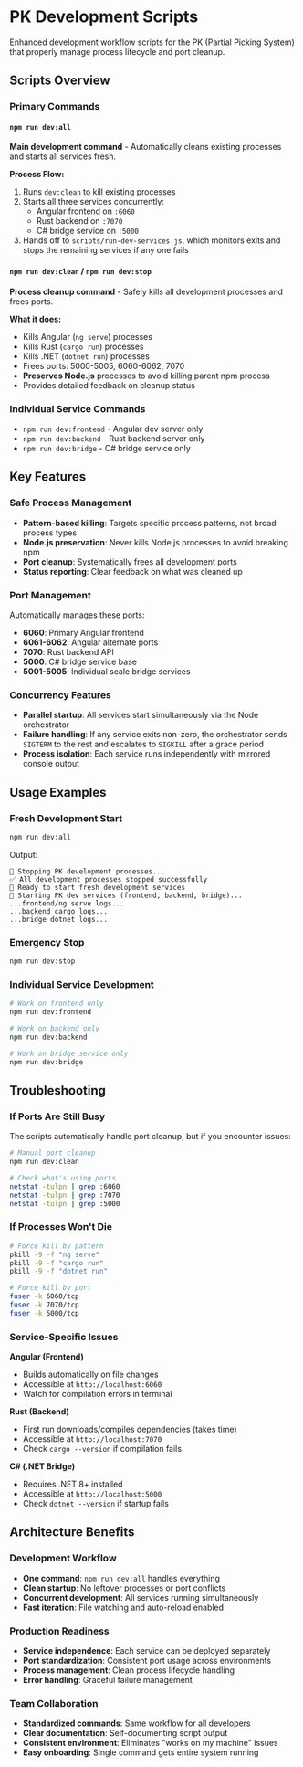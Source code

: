 # PK Development Scripts

Enhanced development workflow scripts for the PK (Partial Picking System) that properly manage process lifecycle and port cleanup.

## Scripts Overview

### Primary Commands

#### `npm run dev:all`
**Main development command** - Automatically cleans existing processes and starts all services fresh.

**Process Flow:**
1. Runs `dev:clean` to kill existing processes
2. Starts all three services concurrently:
   - Angular frontend on `:6060`
   - Rust backend on `:7070`
   - C# bridge service on `:5000`
3. Hands off to `scripts/run-dev-services.js`, which monitors exits and stops the remaining services if any one fails

#### `npm run dev:clean` / `npm run dev:stop`
**Process cleanup command** - Safely kills all development processes and frees ports.

**What it does:**
- Kills Angular (`ng serve`) processes
- Kills Rust (`cargo run`) processes
- Kills .NET (`dotnet run`) processes
- Frees ports: 5000-5005, 6060-6062, 7070
- **Preserves Node.js** processes to avoid killing parent npm process
- Provides detailed feedback on cleanup status

### Individual Service Commands

- `npm run dev:frontend` - Angular dev server only
- `npm run dev:backend` - Rust backend server only
- `npm run dev:bridge` - C# bridge service only

## Key Features

### Safe Process Management
- **Pattern-based killing**: Targets specific process patterns, not broad process types
- **Node.js preservation**: Never kills Node.js processes to avoid breaking npm
- **Port cleanup**: Systematically frees all development ports
- **Status reporting**: Clear feedback on what was cleaned up

### Port Management
Automatically manages these ports:
- **6060**: Primary Angular frontend
- **6061-6062**: Angular alternate ports
- **7070**: Rust backend API
- **5000**: C# bridge service base
- **5001-5005**: Individual scale bridge services

### Concurrency Features
- **Parallel startup**: All services start simultaneously via the Node orchestrator
- **Failure handling**: If any service exits non-zero, the orchestrator sends `SIGTERM` to the rest and escalates to `SIGKILL` after a grace period
- **Process isolation**: Each service runs independently with mirrored console output

## Usage Examples

### Fresh Development Start
```bash
npm run dev:all
```
Output:
```
🔄 Stopping PK development processes...
✅ All development processes stopped successfully
🚀 Ready to start fresh development services
🚀 Starting PK dev services (frontend, backend, bridge)...
...frontend/ng serve logs...
...backend cargo logs...
...bridge dotnet logs...
```

### Emergency Stop
```bash
npm run dev:stop
```

### Individual Service Development
```bash
# Work on frontend only
npm run dev:frontend

# Work on backend only
npm run dev:backend

# Work on bridge service only
npm run dev:bridge
```

## Troubleshooting

### If Ports Are Still Busy
The scripts automatically handle port cleanup, but if you encounter issues:

```bash
# Manual port cleanup
npm run dev:clean

# Check what's using ports
netstat -tulpn | grep :6060
netstat -tulpn | grep :7070
netstat -tulpn | grep :5000
```

### If Processes Won't Die
```bash
# Force kill by pattern
pkill -9 -f "ng serve"
pkill -9 -f "cargo run"
pkill -9 -f "dotnet run"

# Force kill by port
fuser -k 6060/tcp
fuser -k 7070/tcp
fuser -k 5000/tcp
```

### Service-Specific Issues

**Angular (Frontend)**
- Builds automatically on file changes
- Accessible at `http://localhost:6060`
- Watch for compilation errors in terminal

**Rust (Backend)**
- First run downloads/compiles dependencies (takes time)
- Accessible at `http://localhost:7070`
- Check `cargo --version` if compilation fails

**C# (.NET Bridge)**
- Requires .NET 8+ installed
- Accessible at `http://localhost:5000`
- Check `dotnet --version` if startup fails

## Architecture Benefits

### Development Workflow
- **One command**: `npm run dev:all` handles everything
- **Clean startup**: No leftover processes or port conflicts
- **Concurrent development**: All services running simultaneously
- **Fast iteration**: File watching and auto-reload enabled

### Production Readiness
- **Service independence**: Each service can be deployed separately
- **Port standardization**: Consistent port usage across environments
- **Process management**: Clean process lifecycle handling
- **Error handling**: Graceful failure management

### Team Collaboration
- **Standardized commands**: Same workflow for all developers
- **Clear documentation**: Self-documenting script output
- **Consistent environment**: Eliminates "works on my machine" issues
- **Easy onboarding**: Single command gets entire system running
